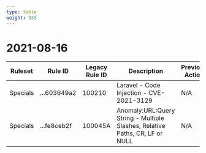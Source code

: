 ```yaml
---
type: table
weight: 933
---
```


# 2021-08-16

<TableWrap><table style="width: 100%">

<thead>
  <tr>
    <th>Ruleset</th>
    <th>Rule ID</th>
    <th>Legacy Rule ID</th>
    <th>Description</th>
    <th>Previous Action</th>
    <th>New Action</th>
  </tr>
</thead>
<tbody>
  <tr>
    <td>Specials</td>
    <td>...603649a2</td>
    <td>100210</td>
    <td>Laravel - Code Injection - CVE-2021-3129</td>
    <td>N/A</td>
    <td>Block</td>
  </tr>
  <tr>
    <td>Specials</td>
    <td>...fe8ceb2f</td>
    <td>100045A</td>
    <td>Anomaly:URL:Query String - Multiple Slashes, Relative Paths, CR, LF or NULL</td>
    <td>N/A</td>
    <td>Disabled</td>
  </tr>
</tbody>

</table></TableWrap>
